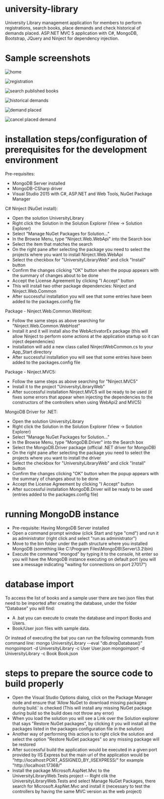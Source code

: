 # university-library
University Library management application for members to perform registrations, search books, place demands and check historical of demands placed.  ASP.NET MVC 5 application with C#, MongoDB, Bootstrap, JQuery and Ninject for dependency injection.

# Sample screenshots
![home](https://user-images.githubusercontent.com/8292572/33153422-805e4e2c-cfc0-11e7-8e39-0c2b49a0467d.JPG)

![registration](https://user-images.githubusercontent.com/8292572/33153423-8085077e-cfc0-11e7-9735-222b02d877ac.JPG)

![search published books](https://user-images.githubusercontent.com/8292572/33153424-80aa8a30-cfc0-11e7-892f-8a98df218e7c.JPG)

![historical demands](https://user-images.githubusercontent.com/8292572/33153421-8034fffe-cfc0-11e7-9f0c-707917166edb.JPG)

![demand placed](https://user-images.githubusercontent.com/8292572/33153420-800db980-cfc0-11e7-8f88-e335fc78fd1b.JPG)

![cancel placed demand](https://user-images.githubusercontent.com/8292572/33153419-7fe42f16-cfc0-11e7-8504-e2ea0ba4aa03.JPG)


# installation steps/configuration of prerequisites for the development environment

Pre-requisites:
- MongoDB Server installed
- MongoDB-CSharp driver
- Visual Studio 2015 with C#, ASP.NET and Web Tools, NuGet Package Manager

C# Ninject (NuGet install):
- Open the solution UniversityLibrary
- Right click the Solution in the Solution Explorer (View -> Solution Explorer)
- Select "Manage NuGet Packages for Solution..."
- In the Browse Menu, type "Ninject.Web.WebApi" into the Search box
- Select the item that matches the search
- On the right pane after selecting the package you need to select the projects where you want to install Ninject.Web.WebApi
- Select the checkbox for "UniversityLibraryWeb" and click "Install" button
- Confirm the changes clicking "OK" button when the popup appears with the summary of changes about to be done
- Accept the License Agreement by clicking "I Accept" button
- This will install two other package dependencies: Ninject and Ninject.Web.Common
- After successful installation you will see that some entries have been added to the packages.config file

Package - Ninject.Web.Common.WebHost:
- Follow the same steps as above searching for "Ninject.Web.Common.WebHost"
- Install it and it will install also the WebActivatorEx package (this will allow Ninject to perform some actions at the application startup so it can inject dependencies)
- Installation will add a new class called NinjectWebCommon.cs to your App_Start directory
- After successful installation you will see that some entries have been added to the packages.config file

Package - Ninject.MVC5:
- Follow the same steps as above searching for "Ninject.MVC5"
- Install it to the project "UniversityLibraryWeb"
- After successful installation Ninject.MVC5 will be ready to be used (it fixes some errors that appear when injecting the dependencies to the constructors of the controllers when using WebApi2 and MVC5)

MongoDB Driver for .NET:
- Open the solution UniversityLibrary
- Right click the Solution in the Solution Explorer (View -> Solution Explorer)
- Select "Manage NuGet Packages for Solution..."
- In the Browse Menu, type "MongoDB.Driver" into the Search box
- Select the MongoDB.Driver package (official .NET driver for MongoDB)
- On the right pane after selecting the package you need to select the projects where you want to install the driver
- Select the checkbox for "UniversityLibraryWeb" and click "Install" button
- Confirm the changes clicking "OK" button when the popup appears with the summary of changes about to be done
- Accept the License Agreement by clicking "I Accept" button
- After successful installation MongoDB.Driver will be ready to be used (entries added to the packages.config file)

# running MongoDB instance

- Pre-requisite: Having MongoDB Server installed
- Open a command prompt window (click Start and type "cmd") and run it as administrator (right click and select "run as administrator")
- Move to the bin folder under the path structure where you installed MongoDB (something like C:\Program Files\MongoDB\Server\3.2\bin)
- Execute the command "mongod" by typing it to the console, hit enter so you will have the MongoDB instance executing on default port (you will see a message indicating "waiting for connections on port 27017")

# database import
To access the list of books and a sample user there are two json files that need to be imported after creating the database,
under the folder "Database" you will find:
- A .bat you can execute to create the database and import Books and Users.
- Book/User json files with sample data.

Or instead of executing the bat you can run the following commands from command line:
  mongo UniversityLibrary --eval "db.dropDatabase()"
  mongoimport -d UniversityLibrary -c User User.json
  mongoimport -d UniversityLibrary -c Book Book.json

# steps to prepare the source code to build properly

- Open the Visual Studio Options dialog, click on the Package Manager node and ensure that 'Allow NuGet to download missing packages during build.' is checked (This will install any missing NuGet package during build so the build does not throw any error)
- When you load the solution you will see a Link over the Solution explorer that says "Restore NuGet packages", by clicking it you will install all the packages listed in the packages configuration file in the solution)
- Another way of performing this action is to right click the solution and select the option "Restore NuGet packages" so any missing package will be restored
- After successful build the application would be executed in a given port provided by IIS Express but the main url of the application would be "http://localhost:PORT_ASSIGNED_BY_IISEXPRESS/" for example "http://localhost:17368/"
- Install the package Microsoft.AspNet.Mvc to the UniversityLibraryWeb.Tests project
-- Right clik the UniversityLibraryWeb.Tests and select Manage NuGet Packages, there search for Microsoft.AspNet.Mvc and install it (necessary to test the controllers by having the same MVC version as the web project)
